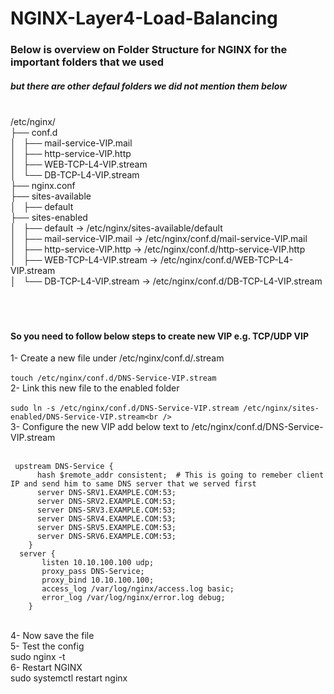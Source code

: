 # NGINX-Layer4-Load-Balancing
### Below is overview on Folder Structure for NGINX for the important folders that we used
##### but there are other defaul folders we did not mention them below
<br />/etc/nginx/<br />
├── conf.d<br />
│   ├── mail-service-VIP.mail<br />
│   ├── http-service-VIP.http<br />
│   ├── WEB-TCP-L4-VIP.stream<br />
│   └── DB-TCP-L4-VIP.stream<br />
├── nginx.conf<br />
├── sites-available<br />
│   ├── default<br />
├── sites-enabled<br />
│   ├── default -> /etc/nginx/sites-available/default<br />
│   ├── mail-service-VIP.mail -> /etc/nginx/conf.d/mail-service-VIP.mail<br />
│   ├── http-service-VIP.http -> /etc/nginx/conf.d/http-service-VIP.http<br />
│   ├── WEB-TCP-L4-VIP.stream -> /etc/nginx/conf.d/WEB-TCP-L4-VIP.stream<br />
│   └── DB-TCP-L4-VIP.stream -> /etc/nginx/conf.d/DB-TCP-L4-VIP.stream<br />
 <br />
 <br />
 <br />
#### So you need to  follow below steps to create new VIP e.g. TCP/UDP VIP <br />
1- Create a new file under /etc/nginx/conf.d/<VIP-Name>.stream<br />
 <br />
  ```touch /etc/nginx/conf.d/DNS-Service-VIP.stream```
 <br />
2- Link this new file to the enabled folder<br />
 <br />
  ```sudo ln -s /etc/nginx/conf.d/DNS-Service-VIP.stream /etc/nginx/sites-enabled/DNS-Service-VIP.stream<br />```
 <br />
3- Configure the new VIP add below text to /etc/nginx/conf.d/DNS-Service-VIP.stream<br />
 <br />
 ```
  upstream DNS-Service {
       hash $remote_addr consistent;  # This is going to remeber client IP and send him to same DNS server that we served first
       server DNS-SRV1.EXAMPLE.COM:53;
       server DNS-SRV2.EXAMPLE.COM:53;
       server DNS-SRV3.EXAMPLE.COM:53;
       server DNS-SRV4.EXAMPLE.COM:53;
       server DNS-SRV5.EXAMPLE.COM:53;
       server DNS-SRV6.EXAMPLE.COM:53;
     }
   server {
        listen 10.10.100.100 udp;
        proxy_pass DNS-Service;
        proxy_bind 10.10.100.100;
        access_log /var/log/nginx/access.log basic;
        error_log /var/log/nginx/error.log debug;
     }
 ```
  <br />
 4- Now save the file<br />
 5- Test the config <br />
  sudo nginx -t <br />
 6- Restart NGINX<br />
  sudo systemctl restart nginx 
